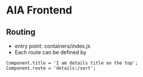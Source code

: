 # AIA Frontend

## Routing
- entry point: containers/index.js
- Each route can be defined by 
```
Component.title = 'I am details title on the top';
Component.route = 'details:/sort';
```